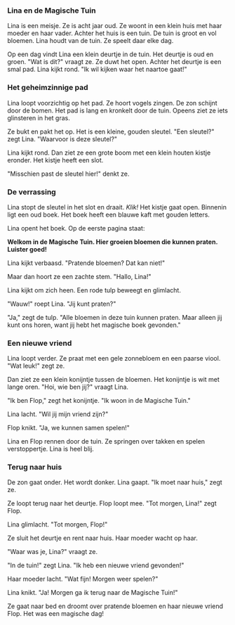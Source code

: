 ### Lina en de Magische Tuin  

Lina is een meisje. Ze is acht jaar oud. Ze woont in een klein huis met haar moeder en haar vader. Achter het huis is een tuin. De tuin is groot en vol bloemen. Lina houdt van de tuin. Ze speelt daar elke dag.  

Op een dag vindt Lina een klein deurtje in de tuin. Het deurtje is oud en groen. "Wat is dit?" vraagt ze. Ze duwt het open. Achter het deurtje is een smal pad. Lina kijkt rond. "Ik wil kijken waar het naartoe gaat!"  

### Het geheimzinnige pad  

Lina loopt voorzichtig op het pad. Ze hoort vogels zingen. De zon schijnt door de bomen. Het pad is lang en kronkelt door de tuin. Opeens ziet ze iets glinsteren in het gras.  

Ze bukt en pakt het op. Het is een kleine, gouden sleutel. "Een sleutel?" zegt Lina. "Waarvoor is deze sleutel?"  

Lina kijkt rond. Dan ziet ze een grote boom met een klein houten kistje eronder. Het kistje heeft een slot.  

"Misschien past de sleutel hier!" denkt ze.  

### De verrassing  

Lina stopt de sleutel in het slot en draait. *Klik!* Het kistje gaat open. Binnenin ligt een oud boek. Het boek heeft een blauwe kaft met gouden letters.  

Lina opent het boek. Op de eerste pagina staat:  

**Welkom in de Magische Tuin. Hier groeien bloemen die kunnen praten. Luister goed!**  

Lina kijkt verbaasd. "Pratende bloemen? Dat kan niet!"  

Maar dan hoort ze een zachte stem. "Hallo, Lina!"  

Lina kijkt om zich heen. Een rode tulp beweegt en glimlacht.  

"Wauw!" roept Lina. "Jij kunt praten?"  

"Ja," zegt de tulp. "Alle bloemen in deze tuin kunnen praten. Maar alleen jij kunt ons horen, want jij hebt het magische boek gevonden."  

### Een nieuwe vriend  

Lina loopt verder. Ze praat met een gele zonnebloem en een paarse viool. "Wat leuk!" zegt ze.  

Dan ziet ze een klein konijntje tussen de bloemen. Het konijntje is wit met lange oren. "Hoi, wie ben jij?" vraagt Lina.  

"Ik ben Flop," zegt het konijntje. "Ik woon in de Magische Tuin."  

Lina lacht. "Wil jij mijn vriend zijn?"  

Flop knikt. "Ja, we kunnen samen spelen!"  

Lina en Flop rennen door de tuin. Ze springen over takken en spelen verstoppertje. Lina is heel blij.  

### Terug naar huis  

De zon gaat onder. Het wordt donker. Lina gaapt. "Ik moet naar huis," zegt ze.  

Ze loopt terug naar het deurtje. Flop loopt mee. "Tot morgen, Lina!" zegt Flop.  

Lina glimlacht. "Tot morgen, Flop!"  

Ze sluit het deurtje en rent naar huis. Haar moeder wacht op haar.  

"Waar was je, Lina?" vraagt ze.  

"In de tuin!" zegt Lina. "Ik heb een nieuwe vriend gevonden!"  

Haar moeder lacht. "Wat fijn! Morgen weer spelen?"  

Lina knikt. "Ja! Morgen ga ik terug naar de Magische Tuin!"  

Ze gaat naar bed en droomt over pratende bloemen en haar nieuwe vriend Flop. Het was een magische dag!
